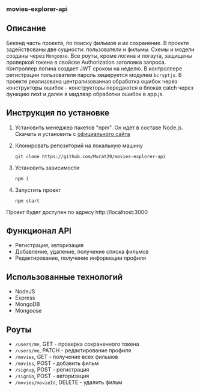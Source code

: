 ### movies-explorer-api


## Описание
Бекенд часть проекта, по поиску фильмов и их сохранение.
В проекте задействованы две сущности: пользователи и фильмы. Схемы и модели созданы через `Mongoose`. Все роуты, кроме логина и логаута, защищены проверкой токена в свойсве Authorization заголовка запроса. Контроллер логина создает JWT сроком на неделю. В контроллере регистрации пользователя пароль хешеруется модулем `bcryptjs`. В проекте реализована централизованная обработка ошибок через конструкторы ошибок - конструкторы передаются в блоках catch через функцию next и далее в мидлвэр обработки ошибок в app.js. 

## Инструкция по установке
1) Установить менеджер пакетов "npm". Он идет в составе Node.js. Скачать и установить с [официального сайта](https://nodejs.org/en/download/)
2) Клонировать репозиторий на локальную машину

   `git clone https://github.com/Murat29/movies-explorer-api`
   
4) Установить зависимости

   `npm i`
   
6) Запустить проект
 
   `npm start`

Проект будет доступен по адресу http://localhost:3000

## Функционал API
* Регистрация, авторизация
* Добавление, удаление, получение списка фильмов
* Редактирование, получение информации профиля

## Использованные технологий
* NodeJS
* Express
* MongoDB
* Mongoose

## Роуты
* `/users/me`, GET - проверка сохраненного токена
* `/users/me`, PATCH - редактирование профиля
* `/movies`, GET - получение всех фильмов
* `/movies`, POST - добавить фильм
* `/signup`, POST - регистрация
* `/signin`, POST - авторизация
* `/movies/movieId`, DELETE - удалить фильм
